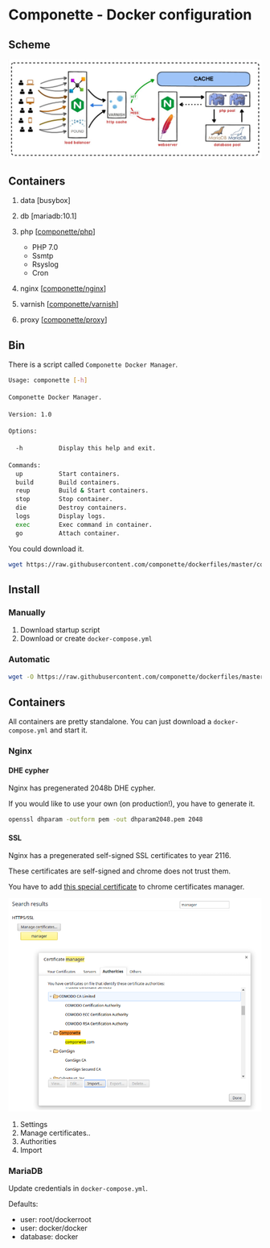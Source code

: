 # Componette - Docker configuration

## Scheme

![Server scheme](https://raw.githubusercontent.com/componette/dockerfiles/master/_doc/server.jpg)

## Containers

1. data [busybox] 

2. db [mariadb:10.1]

4. php [[componette/php](https://github.com/componette/dockerfiles/blob/master/php)]
    - PHP 7.0
    - Ssmtp
    - Rsyslog
    - Cron

5. nginx [[componette/nginx](https://github.com/componette/dockerfiles/blob/master/nginx)]

6. varnish [[componette/varnish](https://github.com/componette/dockerfiles/blob/master/varnish)]

7. proxy [[componette/proxy](https://github.com/componette/dockerfiles/blob/master/proxy)]

## Bin

There is a script called `Componette Docker Manager`.

```sh
Usage: componette [-h]

Componette Docker Manager.

Version: 1.0

Options:

  -h          Display this help and exit.

Commands:
  up          Start containers.
  build       Build containers.
  reup        Build & Start containers.
  stop        Stop container.
  die         Destroy containers.
  logs        Display logs.
  exec        Exec command in container.
  go          Attach container.
```

You could download it.

```sh
wget https://raw.githubusercontent.com/componette/dockerfiles/master/componette
```

## Install

### Manually

1. Download startup script
2. Download or create `docker-compose.yml`

### Automatic

```sh
wget -O https://raw.githubusercontent.com/componette/dockerfiles/master/componette-installer | bash
```

## Containers

All containers are pretty standalone. You can just download a `docker-compose.yml` and start it.

### Nginx

#### DHE cypher

Nginx has pregenerated 2048b DHE cypher.

If you would like to use your own (on production!), you have to generate it.

```sh
openssl dhparam -outform pem -out dhparam2048.pem 2048 
```

#### SSL

Nginx has a pregenerated self-signed SSL certificates to year 2116.

These certificates are self-signed and chrome does not trust them.

You have to add [this special certificate](https://github.com/componette/dockerfiles/blob/master/proxy/ssl.d/chrome-certificate.der) to chrome certificates manager.

![](https://raw.githubusercontent.com/componette/dockerfiles/master/_doc/chrome.png "Chrome - certificate manager")

1. Settings
2. Manage certificates..
3. Authorities
4. Import

### MariaDB

Update credentials in `docker-compose.yml`.

Defaults:
- user: root/dockerroot
- user: docker/docker
- database: docker

